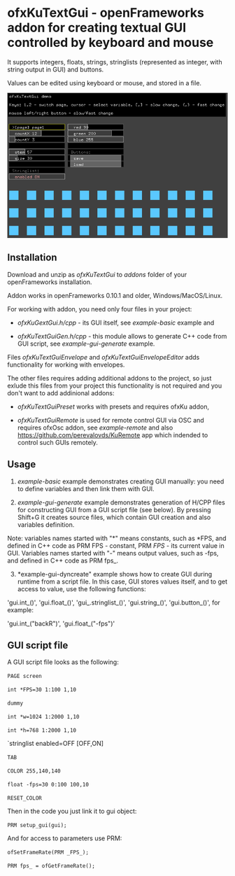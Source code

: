 # ofxKuTextGui - openFrameworks addon for creating textual GUI controlled by keyboard and mouse

It supports integers, floats, strings, stringlists (represented as integer, with string output in GUI) and buttons. 

Values can be edited using keyboard or mouse, and stored in a file.

![example-basic](https://github.com/perevalovds/ofxKuTextGui/raw/master/example-basic.png "example-basic screenshot")

## Installation

Download and unzip as *ofxKuTextGui* to *addons* folder of your openFrameworks installation.

Addon works in openFrameworks 0.10.1 and older, Windows/MacOS/Linux.

For working with addon, you need only four files in your project:

- *ofxKuGextGui.h/cpp* - its GUI itself, see *example-basic* example and 

- *ofxKuTextGuiGen.h/cpp* - this module allows to generate C++ code from GUI script, see *example-gui-generate* example.

Files *ofxKuTextGuiEnvelope* and *ofxKuTextGuiEnvelopeEditor* adds functionality for working with envelopes.


The other files requires adding additional addons to the  project, so just exlude this files  from your project this functionality is not required
and you don't want to add addinional addons:

- *ofxKuTextGuiPreset* works with presets and requires ofxKu addon,

- *ofxKuTextGuiRemote* is used for remote control GUI via OSC and requires ofxOsc addon, see *example-remote* and also 
https://github.com/perevalovds/KuRemote app which indended to control such GUIs remotely.



## Usage

1. *example-basic* example demonstrates creating GUI manually: you need to define variables and then link them with GUI.

2. *example-gui-generate* example demonstrates generation of H/CPP files for constructing GUI from a GUI script file (see below).
By pressing Shift+G it creates source files, which contain GUI creation and also variables definition.

Note: variables names started with "*" means constants, such as *FPS, and defined in C++ code as PRM FPS - constant, PRM _FPS_ - its current value in GUI.
Variables names started with "-" means output values, such as -fps, and defined in C++ code as PRM fps_.


3. *example-gui-dyncreate" example shows how to create GUI during runtime from a script file.
In this case, GUI stores values itself, and to get access to value, use the following functions:

'gui.int_()', 'gui.float_()', 'gui_.stringlist_()', 'gui.string_()', 'gui.button_()', for example:

'gui.int_("backR")', 'gui.float_("-fps")'


## GUI script file

A GUI script file looks as the following:

`PAGE screen`

`int *FPS=30 1:100 1,10`

`dummy`

`int *w=1024 1:2000 1,10`

`int *h=768 1:2000 1,10`

`stringlist enabled=OFF [OFF,ON]


`TAB`

`COLOR 255,140,140`

`float -fps=30 0:100 100,10`

`RESET_COLOR`

Then in the code you just link it to gui object:

`PRM setup_gui(gui);`

And for access to parameters use PRM:

`ofSetFrameRate(PRM _FPS_);`

`PRM fps_ = ofGetFrameRate();`


